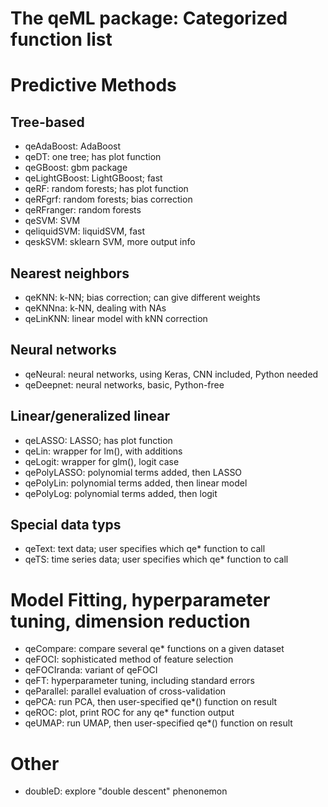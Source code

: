 
# The qeML package:  Categorized function list

# Predictive Methods

## Tree-based

* qeAdaBoost: AdaBoost
* qeDT: one tree; has plot function
* qeGBoost: gbm package
* qeLightGBoost: LightGBoost; fast
* qeRF: random forests; has plot function
* qeRFgrf: random forests; bias correction
* qeRFranger: random forests
* qeSVM: SVM
* qeliquidSVM: liquidSVM, fast
* qeskSVM: sklearn SVM, more output info

## Nearest neighbors

* qeKNN: k-NN; bias correction; can give different weights
* qeKNNna: k-NN, dealing with NAs
* qeLinKNN: linear model with kNN correction

## Neural networks

* qeNeural: neural networks, using Keras, CNN included, Python needed
* qeDeepnet: neural networks, basic, Python-free

## Linear/generalized linear

* qeLASSO: LASSO; has plot function
* qeLin: wrapper for lm(), with additions
* qeLogit: wrapper for glm(), logit case
* qePolyLASSO: polynomial terms added, then LASSO
* qePolyLin: polynomial terms added, then linear model
* qePolyLog: polynomial terms added, then logit

## Special data typs

* qeText: text data; user specifies which qe* function to call
* qeTS: time series data; user specifies which qe* function to call

# Model Fitting, hyperparameter tuning, dimension reduction

* qeCompare: compare several qe* functions on a given dataset
* qeFOCI: sophisticated method of feature selection
* qeFOCIranda: variant of qeFOCI
* qeFT: hyperparameter tuning, including standard errors
* qeParallel: parallel evaluation of cross-validation
* qePCA: run PCA, then user-specified qe*() function on result
* qeROC: plot, print ROC for any qe* function output
* qeUMAP: run UMAP, then user-specified qe*() function on result

# Other

* doubleD: explore "double descent" phenonemon

